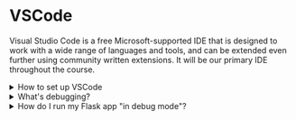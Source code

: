 # VSCode

Visual Studio Code is a free Microsoft-supported IDE that is designed to work with a wide range of languages and tools, and can be extended even further using community written extensions. It will be our primary IDE throughout the course.

<details markdown="1">
<summary markdown="1">
How to set up VSCode
</summary>

[Watch our video](https://nextcloud.softwire.com/index.php/s/zFGpDfyxS9keELT) for more advice on how to set up your VSCode instance.
</details>

<details markdown="1">
<summary markdown="1">
What's debugging?
</summary>

You can run your Python code in "debug mode", meaning that you can interrupt the execution at any line of your choosing. While the execution is paused, you can look at the values of variables, or even run Python commands in an interactive terminal with all the variables and functions available to you at that point in the file.

To try it out, write a simple Python file and save it. Then click in the margin to the left-hand side of a line so that a red dot appears. This is called adding a **breakpoint**. You can set as many as you like. For example:

<img src="https://user-images.githubusercontent.com/10462681/177747232-77c71771-742c-42ff-ba30-5b5969f2dfb5.png" alt="breakpoint" height="300"/>

Then select "Debug Python File" via the dropdown in the top right of the screen:

<img src="https://user-images.githubusercontent.com/10462681/177747560-6185c212-5c12-485c-8305-22793f3c78a6.png" alt="breakpoint" height="300"/>

Execution will pause at your breakpoint, just before that line executes. A bar like this should appear to give you control over what happens next:

<img src="https://user-images.githubusercontent.com/10462681/177748269-4be9431a-5890-4e84-8573-a416f7abbb4c.png" alt="breakpoint" height="80"/>

The six buttons from left to right are:
* "Continue" - let your Python code continue executing. It will only pause if it hits another breakpoint.
* "Step Over" - let the current line execute and then the debugger will pause at the next line down
* "Step Into" - if you are calling a function on the current line, the debugger will move into that function and pause on the first line of it. Otherwise it just steps over.
* "Step Out" - let the current function complete and then pause where the function was called from. If you aren't in a function, it will just continue to completion.
* "Restart"
* "Stop"

Those controls let you watch how the code executes. Try it out with your file to get a feel for it. But you can do more!
* Hover your mouse over variables to check their values, or look them up in the list in the top right  
* Use the "Debug Console" tab at the bottom of the screen to execute any code you want. You can even modify a variable and then watch how the code executes in that scenario.
 
So in the example above, you could run `foo = 30` in the Debug Console, see the value change and then click "Step Over" and watch the debugger move to the `else` block.

There are some further features of the debugger, but this is enough to start debugging effectively. 

</details>

<details markdown="1">
<summary markdown="1">
How do I run my Flask app "in debug mode"?
</summary>

If your `app.py` file contains the following code, you should be able to run it in debug mode with the button in the top right as described above. Execution will also pause at breakpoints set in other files

```python
if __name__ == '__main__':
    app.run()
```

Alternatively, if you don't want to include that code, or if you don't want to open app.py each time, you can add a debug "configuration" to your VS Code project: 

* Open up any Python file
* Select "Run and Debug" from the Activity Bar, i.e click on the play button with a bug from the list of icons on the left-hand side of VS Code
* Click on `create a launch.json file`
  * If you already have a launch configuration for whatever reason, select `Add Configuration` via the dropdown at the top, and then select Python from the list of options that appears
* Select `Flask` from the dropdown that appears at the top of the screen
* Enter `todo_app/app.py` instead of just the default `app.py`
* Click the play button from the top of the "Run and Debug" panel to start it up. If you have multiple launch configurations, make sure that "Python: Flask" is selected.

You should see your app start up. Try adding a breakpoint and then use your site as normal. Execution should pause at your breakpoint and the page won't load in the browser until you allow it to continue. 

</details>
